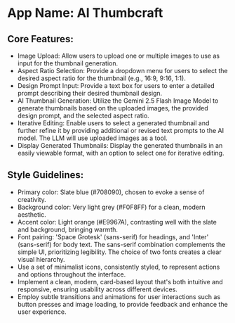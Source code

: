 # **App Name**: AI Thumbcraft

## Core Features:

- Image Upload: Allow users to upload one or multiple images to use as input for the thumbnail generation.
- Aspect Ratio Selection: Provide a dropdown menu for users to select the desired aspect ratio for the thumbnail (e.g., 16:9, 9:16, 1:1).
- Design Prompt Input: Provide a text box for users to enter a detailed prompt describing their desired thumbnail design.
- AI Thumbnail Generation: Utilize the Gemini 2.5 Flash Image Model to generate thumbnails based on the uploaded images, the provided design prompt, and the selected aspect ratio.
- Iterative Editing: Enable users to select a generated thumbnail and further refine it by providing additional or revised text prompts to the AI model. The LLM will use uploaded images as a tool.
- Display Generated Thumbnails: Display the generated thumbnails in an easily viewable format, with an option to select one for iterative editing.

## Style Guidelines:

- Primary color: Slate blue (#708090), chosen to evoke a sense of creativity.
- Background color: Very light grey (#F0F8FF) for a clean, modern aesthetic.
- Accent color: Light orange (#E9967A), contrasting well with the slate and background, bringing warmth.
- Font pairing: 'Space Grotesk' (sans-serif) for headings, and 'Inter' (sans-serif) for body text. The sans-serif combination complements the simple UI, prioritizing legibility. The choice of two fonts creates a clear visual hierarchy.
- Use a set of minimalist icons, consistently styled, to represent actions and options throughout the interface.
- Implement a clean, modern, card-based layout that's both intuitive and responsive, ensuring usability across different devices.
- Employ subtle transitions and animations for user interactions such as button presses and image loading, to provide feedback and enhance the user experience.
